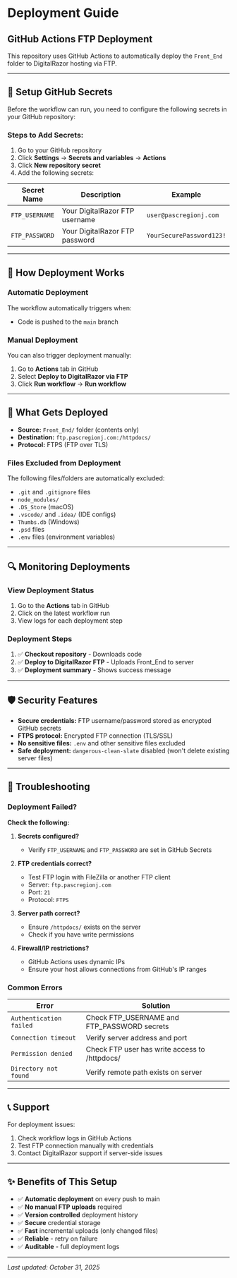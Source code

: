 # Deployment Guide

## GitHub Actions FTP Deployment

This repository uses GitHub Actions to automatically deploy the `Front_End` folder to DigitalRazor hosting via FTP.

---

## 🔐 Setup GitHub Secrets

Before the workflow can run, you need to configure the following secrets in your GitHub repository:

### Steps to Add Secrets:

1. Go to your GitHub repository
2. Click **Settings** → **Secrets and variables** → **Actions**
3. Click **New repository secret**
4. Add the following secrets:

| Secret Name | Description | Example |
|-------------|-------------|---------|
| `FTP_USERNAME` | Your DigitalRazor FTP username | `user@pascregionj.com` |
| `FTP_PASSWORD` | Your DigitalRazor FTP password | `YourSecurePassword123!` |

---

## 🚀 How Deployment Works

### Automatic Deployment

The workflow automatically triggers when:
- Code is pushed to the `main` branch

### Manual Deployment

You can also trigger deployment manually:
1. Go to **Actions** tab in GitHub
2. Select **Deploy to DigitalRazor via FTP**
3. Click **Run workflow** → **Run workflow**

---

## 📁 What Gets Deployed

- **Source:** `Front_End/` folder (contents only)
- **Destination:** `ftp.pascregionj.com:/httpdocs/`
- **Protocol:** FTPS (FTP over TLS)

### Files Excluded from Deployment

The following files/folders are automatically excluded:
- `.git` and `.gitignore` files
- `node_modules/`
- `.DS_Store` (macOS)
- `.vscode/` and `.idea/` (IDE configs)
- `Thumbs.db` (Windows)
- `.psd` files
- `.env` files (environment variables)

---

## 🔍 Monitoring Deployments

### View Deployment Status

1. Go to the **Actions** tab in GitHub
2. Click on the latest workflow run
3. View logs for each deployment step

### Deployment Steps

1. ✅ **Checkout repository** - Downloads code
2. ✅ **Deploy to DigitalRazor FTP** - Uploads Front_End to server
3. ✅ **Deployment summary** - Shows success message

---

## 🛡️ Security Features

- **Secure credentials:** FTP username/password stored as encrypted GitHub secrets
- **FTPS protocol:** Encrypted FTP connection (TLS/SSL)
- **No sensitive files:** `.env` and other sensitive files excluded
- **Safe deployment:** `dangerous-clean-slate` disabled (won't delete existing server files)

---

## 🐛 Troubleshooting

### Deployment Failed?

**Check the following:**

1. **Secrets configured?**
   - Verify `FTP_USERNAME` and `FTP_PASSWORD` are set in GitHub Secrets

2. **FTP credentials correct?**
   - Test FTP login with FileZilla or another FTP client
   - Server: `ftp.pascregionj.com`
   - Port: `21`
   - Protocol: `FTPS`

3. **Server path correct?**
   - Ensure `/httpdocs/` exists on the server
   - Check if you have write permissions

4. **Firewall/IP restrictions?**
   - GitHub Actions uses dynamic IPs
   - Ensure your host allows connections from GitHub's IP ranges

### Common Errors

| Error | Solution |
|-------|----------|
| `Authentication failed` | Check FTP_USERNAME and FTP_PASSWORD secrets |
| `Connection timeout` | Verify server address and port |
| `Permission denied` | Check FTP user has write access to /httpdocs/ |
| `Directory not found` | Verify remote path exists on server |

---

## 📞 Support

For deployment issues:
1. Check workflow logs in GitHub Actions
2. Test FTP connection manually with credentials
3. Contact DigitalRazor support if server-side issues

---

## ✨ Benefits of This Setup

- ✅ **Automatic deployment** on every push to main
- ✅ **No manual FTP uploads** required
- ✅ **Version controlled** deployment history
- ✅ **Secure** credential storage
- ✅ **Fast** incremental uploads (only changed files)
- ✅ **Reliable** - retry on failure
- ✅ **Auditable** - full deployment logs

---

*Last updated: October 31, 2025*
